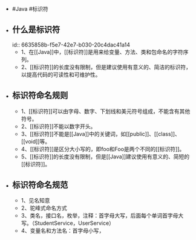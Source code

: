 - #Java #标识符
- ## 什么是标识符
  id:: 6635858b-f5e7-42e7-b030-20c4dac41a14
	- 1、在[[Java]]中，[[标识符]]是用来给变量、方法、类和包命名的字符序列。
	- 2、[[标识符]]的长度没有限制，但是建议使用有意义的、简洁的标识符，以提高代码的可读性和可维护性。
- ## 标识符命名规则
	- 1、[[标识符]]可以由字母、数字、下划线和美元符号组成，不能含有其他符号。
	- 2、[[标识符]]不能以数字开头。
	- 3、[[标识符]]不能是[[Java]]中的关键词，如[[public]]、[[class]]、[[void]]等。
	- 4、[[标识符]]是区分大小写的，即foo和Foo是两个不同的[[标识符]]。
	- 5、[[标识符]]的长度没有限制，但是[[Java]]建议使用有意义的、简短的[[标识符]]。
- ## 标识符命名规范
	- 1、见名知意
	- 2、驼峰式命名方式
	- 3、类名，接口名，枚举，注释：首字母大写，后面每个单词首字母大写。（StudentService，UserService）
	- 4、变量名和方法名：首字母小写，